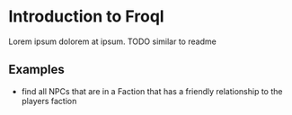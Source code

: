 # Introduction to Froql

Lorem ipsum dolorem at ipsum.
TODO similar to readme


## Examples
- find all NPCs that are in a Faction that has a friendly relationship to the players faction
